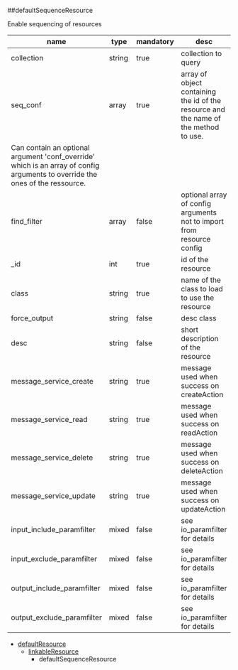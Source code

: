 ##defaultSequenceResource

Enable sequencing of resources

|name|type|mandatory|desc|
|----|----|----|----|
|collection|string|true|collection to query|
|seq_conf|array|true|array of object containing the id of the resource and the name of the method to use. 
                        Can contain an optional argument 'conf_override' which is an array of config arguments to override the ones of the ressource.|
|find_filter|array|false|optional array of config arguments not to import from resource config|
|_id|int|true|id of the resource|
|class|string|true|name of the class to load to use the resource|
|force_output|string|false|desc class|
|desc|string|false|short description of the resource|
|message_service_create|string|true|message used when success on createAction|
|message_service_read|string|true|message used when success on readAction|
|message_service_delete|string|true|message used when success on deleteAction|
|message_service_update|string|true|message used when success on updateAction|
|input_include_paramfilter|mixed|false|see io_paramfilter for details|
|input_exclude_paramfilter|mixed|false|see io_paramfilter for details|
|output_include_paramfilter|mixed|false|see io_paramfilter for details|
|output_exclude_paramfilter|mixed|false|see io_paramfilter for details|
* [defaultResource](Resources_defaultResource)
  * [linkableResource](Resources_linkableResource)
    * defaultSequenceResource
